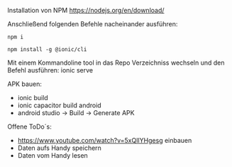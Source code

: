 
Installation von NPM
https://nodejs.org/en/download/

Anschließend folgenden Befehle nacheinander ausführen:

`npm i`

`npm install -g @ionic/cli`

Mit einem Kommandoline tool in das Repo Verzeichniss wechseln und den Befehl ausführen:
ionic serve

APK bauen:

- ionic build
- ionic capacitor build android
- android studio -> Build -> Generate APK



Offene ToDo´s:
- https://www.youtube.com/watch?v=5xQlIYHgesg einbauen
- Daten aufs Handy speichern
- Daten vom Handy lesen